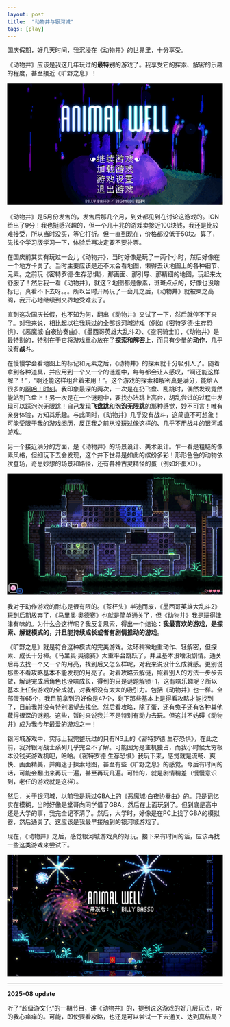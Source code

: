 ```yaml
---
layout: post
title:  "动物井与银河城"
tags: [play]
---
```


国庆假期，好几天时间，我沉浸在《动物井》的世界里，十分享受。

《动物井》应该是我这几年玩过的**最特别**的游戏了。我享受它的探索、解密的乐趣的程度，甚至接近《旷野之息》！

![animal-well-10](/images/blog/2024-10-09-animal-well-and-metroidvania/animal-well-10.png)

《动物井》是5月份发售的，发售后那几个月，到处都见到在讨论这游戏的。IGN给出了9分！我也挺感兴趣的，但一个几十兆的游戏卖接近100块钱，我还是比较难接受，所以当时没买，等它打折。但一直到现在，价格都没低于50块。算了，先找个学习版学习一下，体验后再决定要不要补票。

在国庆前其实有玩过一会儿《动物井》，当时好像是玩了一两个小时，然后好像在一个地方卡关了。当时主要应该是还不太会看地图，懒得去认地图上的各种细节、元素。之前玩《密特罗德·生存恐惧》，那画面、那引导、那精细的地图，玩起来太舒服了！然后我一看《动物井》，就这？地图都是像素，斑斑点点的，好像也没啥标记，真看不下去呀。。。所以当时开局玩了一会儿之后，《动物井》就被束之高阁，我开心地继续到交界地受难去了。

直到这次国庆长假，也不知为何，翻出《动物井》又试了一下，然后就停不下来了。对我来说，相比起以往我玩过的全部银河城游戏（例如《密特罗德·生存恐惧》、《恶魔城·白夜协奏曲》、《墨西哥英雄大乱斗2》、《空洞骑士》），《动物井》是最特别的，特别在于它将游戏重心放在了**探索和解密**上，而只有少量的**动作**，几乎没有**战斗**。

<!--more-->

在慢慢学会看地图上的标记和元素之后，《动物井》的探索就十分吸引人了。随着拿到各种道具，并应用到一个又一个的谜题中，每每都会让人感叹，“啊还能这样解？！”，“啊还能这样组合着来用！”。这个游戏的探索和解密真是满分，能给人很多的[啊哈！时刻](https://zh.wikipedia.org/wiki/%E5%B0%A4%E9%87%8C%E5%8D%A1%E6%95%88%E5%BA%94)。我印象最深的两次，一次是在扔飞盘、乱跳时，偶然发现竟然能站到飞盘上！另一次是在一个谜题中，要找办法跳上高台，胡乱尝试的过程中发现可以踩泡泡无限跳！自己发现**飞盘跳**和**泡泡无限跳**的那种感觉，妙不可言！唯有亲身体验，方知其乐趣。与此同时，《动物井》几乎没有战斗，这简直不可想象！可能受限于我的游戏阅历，反正我之前从没玩过像这样的、几乎不用战斗的银河城游戏。

另一个接近满分的方面，是《动物井》的场景设计、美术设计。乍一看是粗糙的像素风格，但细玩下去会发现，这个井下世界是如此的缤纷多彩！形形色色的动物依次登场，奇思妙想的场景和路径，还有各种古灵精怪的蛋（例如坏蛋XD）。

![animal-well-20](/images/blog/2024-10-09-animal-well-and-metroidvania/animal-well-20.png)

我对于动作游戏的耐心是很有限的。《茶杯头》半途而废，《墨西哥英雄大乱斗2》玩到后期放弃了，《马里奥·奥德赛》也就是简单通关了，但《动物井》我是玩得津津有味的。为什么会这样呢？我反复思索，得出一个结论：**我最喜欢的游戏，是探索、解谜模式的，并且能持续成长或者有剧情推动的游戏**。

《旷野之息》就是符合这种模式的完美游戏。法环稍微地重动作、轻解密，但探索、成长十分棒。《马里奥·奥德赛》太重平台跳跃了，并且基本没啥没剧情。通关后再去找一个又一个的月亮，找到后又怎么样呢，对我来说没什么成就感。更别说那些不看攻略基本不能发现的月亮了。对着攻略去解谜，照着别人的方法一步步去做，解谜完成后角色也没啥成长，得到的只是谜题解锁+1，这有啥乐趣呢？所以基本上任何游戏的全成就，对我都没有太大的吸引力。包括《动物井》也一样。全部蛋有65个，我目前拿到的好像是47个，剩下那些基本上是得看攻略才能找到了，目前我并没有特别渴望去找全。然后看攻略，除了蛋，还有兔子还有各种其他藏得很深的谜题。这些，暂时来说我并不是特别有动力去玩。但这并不妨碍《动物井》成为我今年最爱的游戏之一！

银河城游戏中，实际上我完整玩过的只有NS上的《密特罗德 生存恐惧》，在此之前，我对银河战士系列几乎完全不了解。可能因为是主机独占，而我小时候太穷根本没钱买游戏机吧，哈哈。《密特罗德 生存恐惧》我玩下来，感觉就是流畅、爽快、画面精美，并痴迷于探索地图，甚至有些《旷野之息》的感觉。今后有时间的话，可能会翻出来再玩一遍，甚至再玩几遍。可惜的，就是剧情稍差（慢慢意识到，老任的游戏就是这样）。

然后，关于银河城，以前我是玩过GBA上的《恶魔城·白夜协奏曲》的。只是记忆实在模糊，当时好像是堂哥向同学借了GBA，然后在上面玩到了。但到底是高中还是大学的事，我完全记不清了。然后，大学时，好像是在PC上找了GBA的模拟器，然后通关了。这应该是我最早接触到的银河城游戏了。

现在，《动物井》之后，感觉银河城游戏真的好玩。接下来有时间的话，应该再找一些这类游戏来尝试下。

![animal-well-30](/images/blog/2024-10-09-animal-well-and-metroidvania/animal-well-30.jpg)

----

**2025-08 update**

听了“超级游文化”的一期节目，讲《动物井》的，提到说这游戏的好几层玩法，听的我心痒痒的。可能，即使要看攻略，也还是可以尝试一下去通关、达到真结局？



